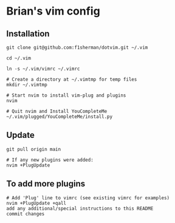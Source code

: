 # Brian's vim config

## Installation

```shell
git clone git@github.com:f1sherman/dotvim.git ~/.vim

cd ~/.vim

ln -s ~/.vim/vimrc ~/.vimrc

# Create a directory at ~/.vimtmp for temp files
mkdir ~/.vimtmp

# Start nvim to install vim-plug and plugins
nvim

# Quit nvim and Install YouCompleteMe
~/.vim/plugged/YouCompleteMe/install.py
```

## Update

```shell
git pull origin main

# If any new plugins were added:
nvim +PlugUpdate
```

## To add more plugins

```shell
# Add 'Plug' line to vimrc (see existing vimrc for examples)
nvim +PlugUpdate +qall
add any additional/special instructions to this README
commit changes
```
